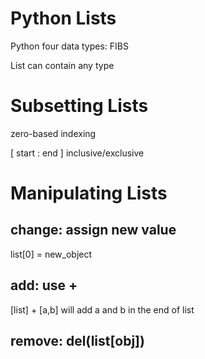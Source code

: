 # Python Lists

Python four data types: FIBS

List can contain any type

# Subsetting Lists

zero-based indexing

[  start  :  end  ]
inclusive/exclusive

# Manipulating Lists

## __change__: assign new value

list[0] = new_object

## __add__: use +
[list] + [a,b] 
will add a and b in the end of list

## __remove__: del(list[obj])
